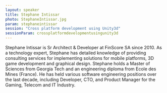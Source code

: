 ```yaml
---
layout: speaker
title: Stephane Intissar
photo: StephaneIntissar.jpg
param: stephaneintissar
session: "Cross platform development using Unity3d"
sessionParam: crossplatformdevelopmentusingunity3d
---
```


Stephane Intissar is Sr Architect & Developer at FinScore SA since 2010. As a technology expert, Stephane has detailed knowledge of providing consulting services for implementing solutions for mobile platforms, 3D game development and graphical design.
Stephane holds a Master of Sciences from Georgia Tech and an engineering diploma from Ecole des Mines (France). He has held various software engineering positions over the last decade, including Developer, CTO, and Product Manager for the Gaming, Telecom and IT Industry.
